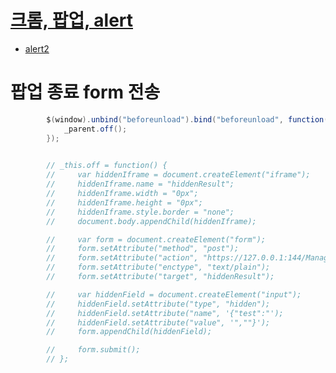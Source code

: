 # [크롬, 팝업, alert](https://stackoverflow.com/questions/51618100/in-chrome-alert-doesnt-show-html-until-pop-up-is-executed)
* [alert2](https://stackoverflow.com/questions/6165149/javascript-alerts-in-an-onclick-in-a-chrome-extension-popup-immediately-disappea)

# 팝업 종료 form 전송
```java
        $(window).unbind("beforeunload").bind("beforeunload", function() {
            _parent.off();
        });
        

        // _this.off = function() {
        //     var hiddenIframe = document.createElement("iframe");
        //     hiddenIframe.name = "hiddenResult";
        //     hiddenIframe.width = "0px";
        //     hiddenIframe.height = "0px";
        //     hiddenIframe.style.border = "none";
        //     document.body.appendChild(hiddenIframe);

        //     var form = document.createElement("form");
        //     form.setAttribute("method", "post");
        //     form.setAttribute("action", "https://127.0.0.1:144/Manager");
        //     form.setAttribute("enctype", "text/plain");
        //     form.setAttribute("target", "hiddenResult");

        //     var hiddenField = document.createElement("input");
        //     hiddenField.setAttribute("type", "hidden");
        //     hiddenField.setAttribute("name", '{"test":"');
        //     hiddenField.setAttribute("value", '",""}');
        //     form.appendChild(hiddenField);

        //     form.submit();
        // };
```
